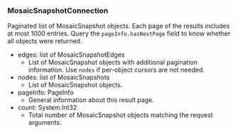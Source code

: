 ### MosaicSnapshotConnection
Paginated list of MosaicSnapshot objects. Each page of the results includes at most 1000 entries. Query the `pageInfo.hasNextPage` field to know whether all objects were returned.

- edges: list of MosaicSnapshotEdges
  - List of MosaicSnapshot objects with additional pagination information. Use `nodes` if per-object cursors are not needed.
- nodes: list of MosaicSnapshots
  - List of MosaicSnapshot objects.
- pageInfo: PageInfo
  - General information about this result page.
- count: System.Int32
  - Total number of MosaicSnapshot objects matching the request arguments.
